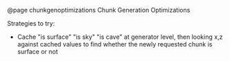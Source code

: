 @page chunkgenoptimizations Chunk Generation Optimizations

Strategies to try:
 - Cache "is surface" "is sky" "is cave" at generator level, then looking x,z against cached values to find whether the newly requested chunk is surface or not